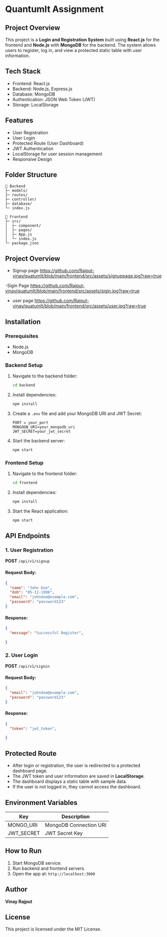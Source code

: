 # QuantumIt Assignment

## Project Overview
This project is a **Login and Registration System** built using **React.js** for the frontend and **Node.js** with **MongoDB** for the backend. The system allows users to register, log in, and view a protected static table with user information.

## Tech Stack
- Frontend: React.js
- Backend: Node.js, Express.js
- Database: MongoDB
- Authentication: JSON Web Token (JWT)
- Storage: LocalStorage

## Features
- User Registration
- User Login
- Protected Route (User Dashboard)
- JWT Authentication
- LocalStorage for user session management
- Responsive Design

## Folder Structure
```
📁 Backend
├─ models/               
├─ routes/     
├─ controller/               
├─ database/           
└─ index.js             

📁 Frontend
├─ src/
│  ├─ component/        
│  ├─ pages/             
│  ├─ App.js             
│  └─ index.js           
└─ package.json          
```

## Project Overview
 - Signup page
  https://github.com/Rajput-vinay/quatumIt/blob/main/frontend/src/assets/signuppage.jpg?raw=true

 -Sigin Page
 https://github.com/Rajput-vinay/quatumIt/blob/main/frontend/src/assets/sigin.jpg?raw=true 

 - user page
 https://github.com/Rajput-vinay/quatumIt/blob/main/frontend/src/assets/user.jpg?raw=true
## Installation
### Prerequisites
- Node.js
- MongoDB

### Backend Setup
1. Navigate to the backend folder:
   ```bash
   cd backend
   ```
2. Install dependencies:
   ```bash
   npm install
   ```
3. Create a `.env` file and add your MongoDB URI and JWT Secret:
   ```env
   PORT = your_port
   MONGODB_URI=your_mongodb_uri
   JWT_SECRET=your_jwt_secret
   ```
4. Start the backend server:
   ```bash
   npm start
   ```

### Frontend Setup
1. Navigate to the frontend folder:
   ```bash
   cd frontend
   ```
2. Install dependencies:
   ```bash
   npm install
   ```
3. Start the React application:
   ```bash
   npm start
   ```

## API Endpoints
### 1. User Registration
**POST** `/api/v1/signup`
#### Request Body:
```json
{
  "name": "John Doe",
  "dob": "05-12-1998",
  "email": "johndoe@example.com",
  "password": "password123"
}
```
#### Response:
```json
{
  "message": "Successful Register",
  
}
```

### 2. User Login
**POST** `/api/v1/signin`
#### Request Body:
```json
{
  "email": "johndoe@example.com",
  "password": "password123"
}
```
#### Response:
```json
{
  "token": "jwt_token",
  
}
```

## Protected Route
- After login or registration, the user is redirected to a protected dashboard page.
- The JWT token and user information are saved in **LocalStorage**.
- The dashboard displays a static table with sample data.
- If the user is not logged in, they cannot access the dashboard.

## Environment Variables
| Key         | Description       |
|-------------|------------------|
| MONGO_URI   | MongoDB Connection URI |
| JWT_SECRET  | JWT Secret Key |

## How to Run
1. Start MongoDB service.
2. Run backend and frontend servers.
3. Open the app at: `http://localhost:3000`

## Author
**Vinay Rajput**

## License
This project is licensed under the MIT License.

